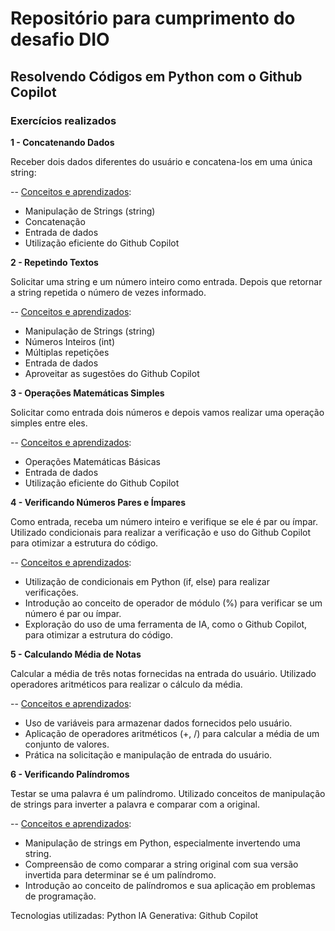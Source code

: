 # Repositório para cumprimento do desafio DIO

## Resolvendo Códigos em Python com o Github Copilot
### Exercícios realizados

**1 - Concatenando Dados**

Receber dois dados diferentes do usuário e concatena-los em uma única string:

-- <ins>Conceitos e aprendizados</ins>:
- Manipulação de Strings (string)
- Concatenação
- Entrada de dados
- Utilização eficiente do Github Copilot

**2 - Repetindo Textos**

Solicitar uma string e um número inteiro como entrada. Depois que retornar a string repetida o número de vezes informado.

-- <ins>Conceitos e aprendizados</ins>:
- Manipulação de Strings (string)
- Números Inteiros (int)
- Múltiplas repetições
- Entrada de dados
- Aproveitar as sugestões do Github Copilot

**3 - Operações Matemáticas Simples**

Solicitar como entrada dois números e depois vamos realizar uma operação simples entre eles.

-- <ins>Conceitos e aprendizados</ins>:
- Operações Matemáticas Básicas
- Entrada de dados
- Utilização eficiente do Github Copilot

**4 - Verificando Números Pares e Ímpares**

Como entrada, receba um número inteiro e verifique se ele é par ou ímpar. Utilizado condicionais para realizar a verificação e uso do Github Copilot para otimizar a estrutura do código.

-- <ins>Conceitos e aprendizados</ins>:
- Utilização de condicionais em Python (if, else) para realizar verificações.
- Introdução ao conceito de operador de módulo (%) para verificar se um número é par ou ímpar.
- Exploração do uso de uma ferramenta de IA, como o Github Copilot, para otimizar a estrutura do código.

**5 - Calculando Média de Notas**

Calcular a média de três notas fornecidas na entrada do usuário. Utilizado operadores aritméticos para realizar o cálculo da média.

-- <ins>Conceitos e aprendizados</ins>:
- Uso de variáveis para armazenar dados fornecidos pelo usuário.
- Aplicação de operadores aritméticos (+, /) para calcular a média de um conjunto de valores.
- Prática na solicitação e manipulação de entrada do usuário.

**6 - Verificando Palíndromos**

Testar se uma palavra é um palíndromo. 
Utilizado conceitos de manipulação de strings para inverter a palavra e comparar com a original.

-- <ins>Conceitos e aprendizados</ins>:

- Manipulação de strings em Python, especialmente invertendo uma string.
- Compreensão de como comparar a string original com sua versão invertida para determinar se é um palíndromo.
- Introdução ao conceito de palíndromos e sua aplicação em problemas de programação.

Tecnologias utilizadas: Python
IA Generativa: Github Copilot
